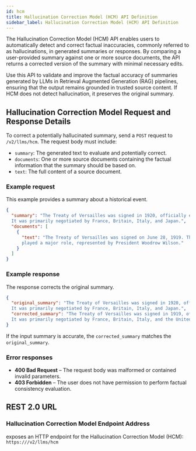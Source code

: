 ```yaml
---
id: hcm
title: Hallucination Correction Model (HCM) API Definition
sidebar_label: Hallucination Correction Model (HCM) API Definition
---
```


The Hallucination Correction Model (HCM) API enables users to automatically 
detect and correct factual inaccuracies, commonly referred to as 
hallucinations, in generated summaries or responses. By comparing a 
user-provided summary against one or more source documents, the API returns a 
corrected version of the summary with minimal necessary edits.

Use this API to validate and improve the factual accuracy of summaries 
generated by LLMs in Retrieval Augmented Generation (RAG) pipelines, ensuring 
that the output remains grounded in trusted source content. If HCM does not 
detect hallucination, it preserves the original summary.


## Hallucination Correction Model Request and Response Details

To correct a potentially hallucinated summary, send a `POST` request to 
`/v2/llms/hcm`. The request body must include:
* `summary`: The generated text to evaluate and potentially correct.
* `documents`: One or more source documents containing the factual information that 
  the summary should be based on.
* `text`: The full content of a source document.


### Example request

This example provides a summary about a historical event.

```json
{
  "summary": "The Treaty of Versailles was signed in 1920, officially ending World War I. 
  It was primarily negotiated by France, Britain, Italy, and Japan.",
  "documents": [
    {
      "text": "The Treaty of Versailles was signed on June 28, 1919. The United States 
      played a major role, represented by President Woodrow Wilson."
    }
  ]
}
```
### Example response

The response corrects the original summary.

```json
{
  "original_summary": "The Treaty of Versailles was signed in 1920, officially ending World War I. 
  It was primarily negotiated by France, Britain, Italy, and Japan.",
  "corrected_summary": "The Treaty of Versailles was signed in 1919, officially ending World War I. 
  It was primarily negotiated by France, Britain, Italy, and the United States."
}
```

If the input summary is accurate, the `corrected_summary` matches the `original_summary`.

### Error responses

* **400 Bad Request** – The request body was malformed or contained invalid 
  parameters.
* **403 Forbidden** – The user does not have permission to perform factual 
  consistency evaluation.


## REST 2.0 URL

### Hallucination Correction Model Endpoint Address

<Config v="names.product"/> exposes an HTTP endpoint for the Hallucination Correction 
Model (HCM):
<code>https://<Config v="domains.rest.indexing"/>/v2/llms/hcm</code>
